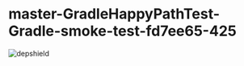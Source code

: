 # master-GradleHappyPathTest-Gradle-smoke-test-fd7ee65-425

![depshield](https://ci.dev.depshield.sonatype.org/badges/depshield-ci/master-GradleHappyPathTest-Gradle-smoke-test-fd7ee65-425/depshield.svg)